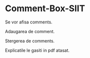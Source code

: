 # Comment-Box-SIIT

Se vor afisa comments.

Adaugarea de comment.

Stergerea de comments.

Explicatile le gasiti in pdf atasat.
